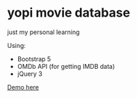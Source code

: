 # yopi movie database
just my personal learning

Using:
  - Bootstrap 5
  - OMDb API (for getting IMDB data)
  - jQuery 3

[Demo here](#http://yopi-movie.yaeyx.com/)
